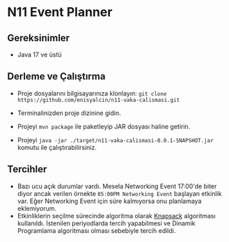 # N11 Event Planner

## Gereksinimler

- Java 17 ve üstü

## Derleme ve Çalıştırma

- Proje dosyalarını bilgisayarınıza klonlayın: `git clone https://github.com/enisyalcin/n11-vaka-calismasi.git`

- Terminalinizden proje dizinine gidin.

- Projeyi `mvn package` ile paketleyip JAR dosyası haline getirin.

- Projeyi `java -jar ./target/n11-vaka-calismasi-0.0.1-SNAPSHOT.jar` komutu ile çalıştırabilirsiniz.

## Tercihler

- Bazı ucu açık durumlar vardı. Mesela Networking Event 17:00'de biter diyor ancak verilen
  örnekte `05:00PM Networking Event` başlayan etkinlik var. Eğer Networking Event için süre kalmıyorsa onu planlamaya
  eklemiyorum.
- Etkinliklerin seçilme sürecinde algoritma olarak [Knapsack](https://www.geeksforgeeks.org/0-1-knapsack-problem-dp-10/)
  algoritması kullanıldı. İstenilen periyodlarda tercih
  yapabilmesi ve Dinamik Programlama algoritması olması sebebiyle tercih edildi.